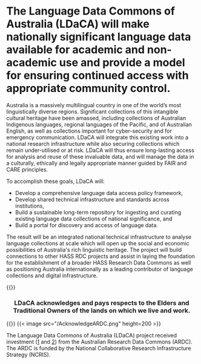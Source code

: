 ---
---

# The Language Data Commons of Australia (LDaCA) will make nationally significant language data available for academic and non-academic use and provide a model for ensuring continued access with appropriate community control.

Australia is a massively multilingual country in one of the world’s most
linguistically diverse regions. Significant collections of this intangible
cultural heritage have been amassed, including collections of Australian
Indigenous languages, regional languages of the Pacific, and of Australian
English, as well as collections important for cyber-security and for
emergency communication. LDaCA will integrate this existing work into a
national research infrastructure while also securing collections which remain
under-utilised or at risk. LDaCA will thus ensure long-lasting access for
analysis and reuse of these invaluable data, and will manage the data in a
culturally, ethically and legally appropriate manner guided by FAIR and CARE
principles.

To accomplish these goals, LDaCA will:

- Develop a comprehensive language data access policy framework,
- Develop shared technical infrastructure and standards across institutions,
- Build a sustainable long-term repository for ingesting and curating existing
  language data collections of national significance, and
- Build a portal for discovery and access of language data.

The result will be an integrated national technical infrastructure to analyse
language collections at scale which will open up the social and economic
possibilities of Australia's rich linguistic heritage. The project will build
connections to other HASS RDC projects and assist in laying the foundation
for the establishment of a broader HASS Research Data Commons as well as
positioning Australia internationally as a leading contributor of language
collections and digital infrastructure.

{{<raw>}}

<div style="text-align: center;"><h3>LDaCA acknowledges and pays respects to the Elders and Traditional Owners of the lands on which we live and work.</h3></div>

{{</raw>}}
{{< image src="/AcknowledgeARDC.png" height=200 >}}

The Language Data Commons of Australia (LDaCA) project received investment
([1](https://doi.org/10.47486/DP768) and [2](https://doi.org/10.47486/HIR001))
from the Australian Research Data Commons (ARDC). The ARDC is funded by the
National Collaborative Research Infrastructure Strategy (NCRIS).
